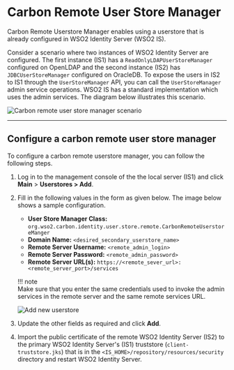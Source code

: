 # Carbon Remote User Store Manager

Carbon Remote Userstore Manager enables using a userstore that is already configured in WSO2 Identity Server (WSO2 IS).

Consider a scenario where two instances of WSO2 Identity Server are configured. The first instance (IS1) has a `ReadOnlyLDAPUserStoreManager` configured on OpenLDAP and the second instance (IS2) has `JDBCUserStoreManager` configured on OracleDB. To expose the users in IS2 to IS1 through the `UserStoreManager` API, you can call the `UserStoreManager` admin service operations. WSO2 IS has a standard implementation which uses the admin services. The diagram below illustrates this scenario.

![Carbon remote user store manager scenario]({{base_path}}/assets/img/guides/carbon-remote-user-store-manager.png)

---

## Configure a carbon remote user store manager 

To configure a carbon remote userstore manager, you can follow the following steps.

1.  Log in to the management console of the the local server (IS1) and click **Main** > **Userstores > Add**.

2.  Fill in the following values in the form as given below. The image below shows a sample configuration.
    -   **User Store Manager Class:** `org.wso2.carbon.identity.user.store.remote.CarbonRemoteUserstoreManger`
    -   **Domain Name:** `<desired_secondary_userstore_name>`
    -   **Remote Server Username:** `<remote_admin_login>`
    -   **Remote Server Password:** `<remote_admin_password>`
    -   **Remote Server URL(s):** `https://<remote_sever_url>:<remote_server_port>/services`   

    !!! note        
        Make sure that you enter the same credentials used to invoke the admin services in the remote server and the same remote services URL.
        

    ![Add new userstore]({{base_path}}/assets/img/extend/add-new-user-store.png) 

3.  Update the other fields as required and click **Add**.

4.  Import the public certificate of the remote WSO2 Identity Server (IS2) to the primary WSO2 Identity Server's (IS1) truststore (`client-truststore.jks`) that is in the `<IS_HOME>/repository/resources/security` directory and restart WSO2 Identity Server.